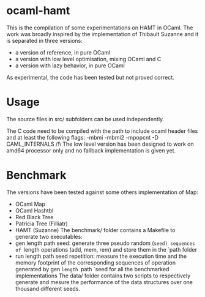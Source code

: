 # ocaml-hamt

This is the compilation of some experimentations on HAMT in OCaml.
The work was broadly inspired by the implementation of Thibault Suzanne and
it is separated in three versions:
 - a version of reference, in pure OCaml
 - a version with low level optimisation, mixing OCaml and C
 - a version with lazy behavior, in pure OCaml

As experimental, the code has been tested but not proved correct.

# Usage

The source files in src/ subfolders can be used independently.

The C code need to be compiled with the path to include ocaml header files and
at least the following flags: -mbmi -mbmi2 -mpopcnt -D CAML_INTERNALS
/!\ The low level version has been designed to work on amd64 processor only and
no fallback implementation is given yet.

# Benchmark

The versions have been tested against some others implementation of Map:
- OCaml Map
- OCaml Hashtbl
- Red Black Tree
- Patricia Tree (Filliatr)
- HAMT (Suzanne)
The benchmark/ folder contains a Makefile to generate two executables:
 - gen length path seed: generate three pseudo random (`seed) sequences of
`length operations (add, mem, rem) and store them in the `path folder
 - run length path seed repetition: measure the execution time and the memory
footprint of the corresponding sequences of operation generated by
gen `length `path `seed for all the benchmarked implementations
The data/ folder contains two scripts to respectively generate and mesure
the performance of the data structures over one thousand different seeds.
